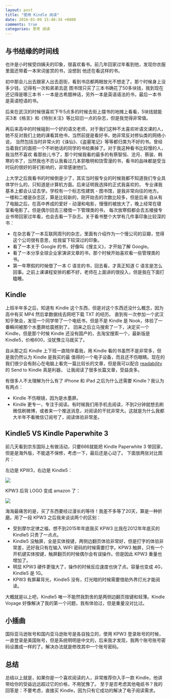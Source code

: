```yaml
---
layout: post
title: "使用 Kindle 阅读"
date: 2016-01-09 15:40:34 +0800
comments: true
categories: 思考 阅读
---
```

## 与书结缘的时间线

也许是小时候受四姨夫的印象，很喜欢看书。前几年回家过年看到他，发现你衣服里面还带着一本宋词鉴赏的书，没想到
他还在看这样的书。

初中那会儿出去跟家人出去逛街，看到书店都两眼放光不想走了。那个时候身上没多少钱，记得有一次和弟弟去逛
图书馆只买了三本书确花了50多块钱，我到现在还记得是哪三本书 - 一本是古希腊神话，另外一本是英语语法的书，最后一本书是英语短语的书。

后来在武汉的时候很喜欢下午5点多的时候去街上摆书的地摊上看看，5块钱就能买3本《格言》和《特别关注》等比较旧一点的杂志，但是我觉得非常值。

再后来高中的时候碰到一个好的语文老师，对于我们这种不太喜欢听语文课的人，她不反对我们上她的课看其他书，当然前提是看好书，她非常反对修仙类的网络小说，
当然包括当时非常火的《诛仙》、《盗墓笔记》等等都归类为不好的书。曾经当着我们的面把一个不听她话的同学的书给撕掉了。对于我这种看书比较慢的人，我当然不喜欢
看那些儿书了，那个时候我看的最多的有蔡智恒、沧月、蔡骏、韩寒的书了，当然我也不否认我看过几本郭敬明和饶雪漫的书，看书的品味都是受当时玩的很好的哥们影响的，非常感谢他们。

上大学之后我看书的时候倒是少了，其实当时报专业的时候我都不知道我们专业具体学什么的，只知道是计算机方面。后来证明我选择的正式我喜欢的，
专业课我基本上都会认证去学。学校有一个标志性建筑 - 图书馆，是我非常向往的地方。一楼和二楼是杂志区，算是比较新的，刚开始去的次数比较多，但是后来
自从有了电脑之后，在高中养成的爱好 - 动漫和电影，慢慢的被放大了，晚上经常在寝室看电影了。但是偶尔回去三楼借一下管理类的书，
每次放寒假都会去五楼接专业书带回家过年看，也会去看一下杂志。关于看书整个大学有几件事印象比较深的书：

- 在杂志看了一本互联网周刊的杂志，里面有介绍作为一个慢公司的豆瓣，觉得这个公司很有意思，给我留下较深过的印象。
- 看了一本关于 Google 的书，好像叫《搜主义》，才开始了解 Google。
- 看了一本分享全球企业家演讲文章的书，那个时候开始喜欢看一些管理类的书。
- 第一年寒假的时候借了一本 C 语言的书，回去看，才真正知道 C 语言是怎么回事。之前上课课程安排的都不好，老师在上面讲的很投入，但是我在下面打瞌睡。

<!--more-->

## Kindle

上班半年多之后，知道有 Kindle 这个东西，但是对这个东西还没什么概念，因为高中有买 MP4 然后拿数据线去网吧下载 TXT 的经历。
直到有一次参加一个武汉知乎聚会，发现一个同学带了一个电纸书，但是不是 Kindle 是 Nook，体验了一番瞬间被那个水墨屏给震撼到了。
回来之后立马搜索了一下，决定买一个 Kindle，但是那个时候 Kindle 还没有国产的，去淘宝搜索一个，最新版是 Kindle5，价格600，没犹豫立马就买了。

自从那之后 Kindle 上下班一直陪伴着我，用 Kindle 看的书虽然不是非常多，但是我仍然认为 Kindle 是我买的最
值得的一个电子设备，而且还不伤眼睛。现在的我们很少会有耐心在电脑上看完一篇比较长的文章，但是我可以配合 [readability](https://www.readability.com) 的 Send to Kindle 真是利器，
让我阅读了很多长篇文章，受益良多。

有很多人不太理解为什么有了 iPhone 和 iPad 之后为什么还需要 Kindle？我认为有两点：

- Kindle 不伤眼镜，因为是水墨屏。
- Kindle 更专一，专注于阅读。有时候我们用手机去阅读，不到2分钟就想去刷微信刷微博，或者来一个推送消息，对阅读的干扰非常大。这就是为什么我都大半年不看微信订阅号了，阅读体验非常差。

## Kindle5 VS Kindle Paperwhite 3

前几天看到京东国际上有做活动，只要666就能把 Kindle Paperwhite 3 带回家，但是是海外版，不能退不保修，考虑一下，最后还是心动了。
下面放两张对比图片：

左边是 KPW3，右边是 Kindle5：

![](http://i4.tietuku.com/9eedcc5d900678dd.png)

KPW3 后背 LOGO 变成 amazon 了：

![](http://i4.tietuku.com/c1f9765d63abda74.png)

海淘最痛苦的是，买了东西要经过漫长的等待！我差不多等了20天，算是一种折磨。用了一段 KPW3 之后我来谈谈两个的区别：

- 受到摩尔定律之福，想不到2015年年底我买 KPW3 比我在2012年年底买的 Kindle5 只贵了一点点。
- Kindle5 没触屏，全是实体按键，两侧边翻页体验非常好，但是打字的体验非常差，还好我只有在输入 WIFI 密码的时候需要打字。KPW3 触屏，只有一个开机键实体按键，触屏翻页的时候偶尔会有误操作。但是因此 KPW3 重量也增加了。
- 明显 KPW3 硬件更强大了，操作的时候反应速度也快了点。容量也变成 4G，Kindle5 是 1G。
- KPW3 有屏幕背光，Kindle5 没有，灯光暗的时候需要借助外界灯光才能阅读。

大概就是以上吧，Kindle5 唯一不能然我割舍的是两侧边翻页按键和轻薄。Kindle Voyage 好像解决了我的第一个问题，我有体验过，但是重量没对比过。

## 小插曲

国际亚马逊账号和国内亚马逊账号是各自独立的，使用 KPW3 登录账号的时候，一直登录是美国账号，但是系统明明是中文的，后来我才发现，我两个账号账号密码设置成一样的了。解决办法就是修改其中一个账号密码。

## 总结

总结以上就是，如果你是一个喜欢阅读的人，非常推荐你入手一款 Kindle，他讲带给你的受益远远超过它的价格，不用犹豫了。
至于是否考虑其他电纸书？我的回答是：不要考虑，直接买 Kindle，因为只有它成功的解决了电子阅读需求。







